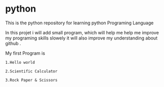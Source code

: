 # python
This is the python repository for learning python Programing Language 

In this projet i will add small program, which will help me help me improve my programing skills slowely it will also improve my understanding about github .

 My first Program is 
 
 	1.Hello world
 
 	2.Scientific Calculator
	
	3.Rock Paper & Scissors
